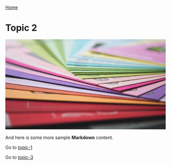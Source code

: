 [Home](/home.md)

# Topic 2

![](https://raw.githubusercontent.com/paulhibbitts/test-docsify-this-multiple-page-folder-site/main/images/andrew-pons-6-RhsUzKO6g-unsplash.jpg ':class=banner-image')

And here is some more sample **Markdown** content.  

Go to [topic-1](topic-1.md)

Go to [topic-3](/my-folder/my-folder-2/topic-3.md)
